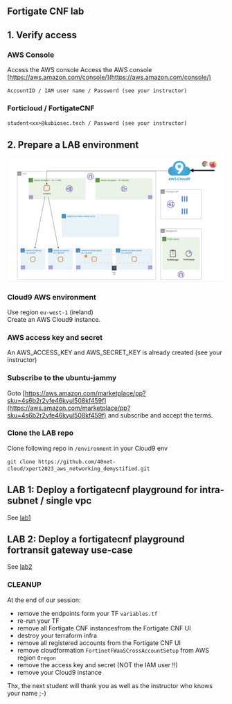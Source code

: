 ## Fortigate CNF lab

## 1. Verify access
### AWS Console
Access the AWS console Access the AWS console [https://aws.amazon.com/console/](https://aws.amazon.com/console/)
```
AccountID / IAM user name / Password (see your instructor)
```
### Forticloud / FortigateCNF
```
student<xx>@kubiosec.tech / Password (see your instructor)
```

## 2. Prepare a LAB environment
<img src=".\images\management-access.png">

### Cloud9 AWS environment
Use region `eu-west-1` (ireland) <br>
Create an AWS Cloud9 instance.

### AWS access key and secret
An AWS_ACCESS_KEY and AWS_SECRET_KEY is already created (see your instructor)

### Subscribe to the ubuntu-jammy
Goto [https://aws.amazon.com/marketplace/pp?sku=4s6b2r2vfe46kyul508kf459f](https://aws.amazon.com/marketplace/pp?sku=4s6b2r2vfe46kyul508kf459f) and subscribe and accept the terms.

### Clone the LAB repo 
Clone following repo in `/environment` in your Cloud9 env
```
git clone https://github.com/40net-cloud/xpert2023_aws_networking_demystified.git
```
## LAB 1: Deploy a fortigatecnf playground for intra-subnet / single vpc
See [lab1](./docs/lab1.md)

## LAB 2: Deploy a fortigatecnf playground fortransit gateway use-case
See [lab2](./docs/lab2.md)

### CLEANUP 
At the end of our session: 
- remove the endpoints form your TF `variables.tf`
- re-run your TF
- remove all Fortigate CNF instancesfrom the Fortigate CNF UI
- destroy your terraform infra
- remove all registered accounts from the Fortigate CNF UI
- remove cloudformation `FortinetFWaaSCrossAccountSetup` from AWS region `Oregon`
- remove the access key and secret (NOT the IAM user !!)
- remove your Cloud9 instance

Thx, the next student will thank you as well as the instructor who knows your name ;-)
